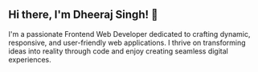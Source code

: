 <h2> Hi there, I'm Dheeraj Singh! 👋 </h2>
<p> I'm a passionate Frontend Web Developer dedicated to crafting dynamic, responsive, and user-friendly web applications. I thrive on transforming ideas into reality through code and enjoy creating seamless digital experiences.</p>

<!--
**dheeraj98876/dheeraj98876** is a ✨ _special_ ✨ repository because its `README.md` (this file) appears on your GitHub profile.

Here are some ideas to get you started:

- 🔭 I’m currently working on ...
- 🌱 I’m currently learning ...
- 👯 I’m looking to collaborate on ...
- 🤔 I’m looking for help with ...
- 💬 Ask me about ...
- 📫 How to reach me: ...
- 😄 Pronouns: ...
- ⚡ Fun fact: ...
-->

